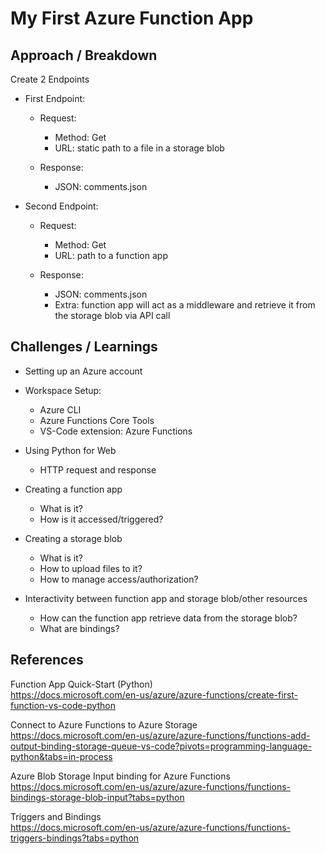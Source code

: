 # My First Azure Function App

## Approach / Breakdown
Create 2 Endpoints
- First Endpoint: 
  - Request:
    - Method: Get
    - URL: static path to a file in a storage blob
    
  - Response:
    - JSON: comments.json

- Second Endpoint:
  - Request:
    - Method: Get
    - URL: path to a function app

  - Response: 
    - JSON: comments.json
    - Extra: function app will act as a middleware and retrieve it from the storage blob via API call



## Challenges / Learnings
- Setting up an Azure account

- Workspace Setup: 
  - Azure CLI
  - Azure Functions Core Tools
  - VS-Code extension: Azure Functions

- Using Python for Web
  - HTTP request and response

- Creating a function app
  - What is it?
  - How is it accessed/triggered?

- Creating a storage blob
  - What is it?
  - How to upload files to it?
  - How to manage access/authorization?

- Interactivity between function app and storage blob/other resources
  - How can the function app retrieve data from the storage blob?
  - What are bindings?



## References
Function App Quick-Start (Python)  
https://docs.microsoft.com/en-us/azure/azure-functions/create-first-function-vs-code-python

Connect to Azure Functions to Azure Storage  
https://docs.microsoft.com/en-us/azure/azure-functions/functions-add-output-binding-storage-queue-vs-code?pivots=programming-language-python&tabs=in-process

Azure Blob Storage Input binding for Azure Functions  
https://docs.microsoft.com/en-us/azure/azure-functions/functions-bindings-storage-blob-input?tabs=python

Triggers and Bindings  
https://docs.microsoft.com/en-us/azure/azure-functions/functions-triggers-bindings?tabs=python

